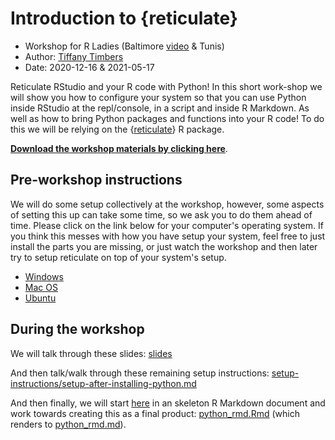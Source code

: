 # Introduction to {reticulate}
- Workshop for R Ladies (Baltimore [video](https://www.youtube.com/watch?v=U3ByGh8RmSc&t=867s) & Tunis)
- Author: [Tiffany Timbers](https://www.tiffanytimbers.com/)
- Date: 2020-12-16 & 2021-05-17

Reticulate RStudio and your R code with Python! In this short work-shop we will show you how to configure your system so that you can use Python inside RStudio 
at the repl/console, in a script and inside R Markdown. As well as how to bring Python packages and functions into your R code! To do this we will be relying on the {[reticulate](https://rstudio.github.io/reticulate/)} R package.

[**Download the workshop materials by clicking here**](https://github.com/ttimbers/intro-to-reticulate/archive/refs/heads/main.zip).

## Pre-workshop instructions

We will do some setup collectively at the workshop, however, some aspects of setting this up can take some time, so we ask you to do them ahead of time. Please click on the link below for your computer's operating system. If you think this messes with how you have setup your system, feel free to just install the parts you are missing, or just watch the workshop and then later try to setup reticulate on top of your system's setup.

- [Windows](setup-instructions/windows_install_python.md)
- [Mac OS](setup-instructions/macos_install_python.md)
- [Ubuntu](setup-instructions/ubuntu_install_python.md)

## During the workshop

We will talk through these slides: [slides](slides/reticulate-intro.pdf)

And then talk/walk through these remaining setup instructions: [setup-instructions/setup-after-installing-python.md](setup-instructions/setup-after-installing-python.md)

And then finally, we will start [here](python_rmd_empty.Rmd) in an skeleton 
R Markdown document and work towards creating this as a final product: [python_rmd.Rmd](python_rmd.Rmd) (which renders to [python_rmd.md](python_rmd.md)).
